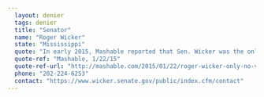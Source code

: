 ```yaml
---
  layout: denier
  tags: denier
  title: "Senator"
  name: "Roger Wicker"
  state: "Mississippi"
  quote: "In early 2015, Mashable reported that Sen. Wicker was the only senator to vote against an amendment that stated, “Climate change is real and not a hoax.” In a statement after the vote, Wicker reportedly said: “I agree with the more than 31,000 American scientists who do not believe the science on this matter is settled. Scientific research is advanced by asking questions and allowing for multiple viewpoints.”"
  quote-ref: "Mashable, 1/22/15"
  quote-ref-url: "http://mashable.com/2015/01/22/roger-wicker-only-no-vote-climate-science/#vs53MWgT0sqw"
  phone: "202-224-6253"
  contact: "https://www.wicker.senate.gov/public/index.cfm/contact"
---
```


